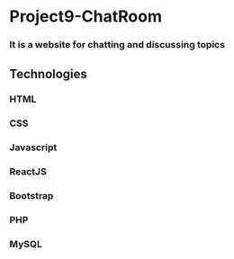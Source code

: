 # Project9-ChatRoom

### It is a website for chatting and discussing topics

## Technologies

### HTML
### CSS
### Javascript
### ReactJS
### Bootstrap
### PHP
### MySQL
